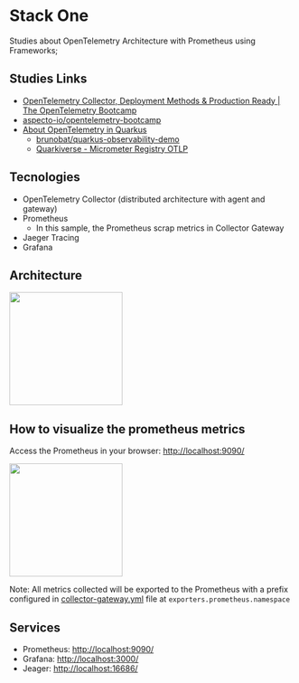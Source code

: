 # Stack One

Studies about OpenTelemetry Architecture with Prometheus using Frameworks;

## Studies Links

- [OpenTelemetry Collector, Deployment Methods & Production Ready | The OpenTelemetry Bootcamp](https://www.youtube.com/watch?v=L_gjG4BjvSE)
- [aspecto-io/opentelemetry-bootcamp](https://github.com/aspecto-io/opentelemetry-bootcamp)
- [About OpenTelemetry in Quarkus](https://quarkus.io/guides/opentelemetry)
    - [brunobat/quarkus-observability-demo](https://github.com/brunobat/quarkus-observability-demo)
    - [Quarkiverse - Micrometer Registry OTLP](https://quarkiverse.github.io/quarkiverse-docs/quarkus-micrometer-registry/dev/micrometer-registry-otlp.html)


## Tecnologies

- OpenTelemetry Collector (distributed architecture with agent and gateway)
- Prometheus
  - In this sample, the Prometheus scrap metrics in Collector Gateway
- Jaeger Tracing
- Grafana

## Architecture

<image src=./docs/project_one.png height=200>

## How to visualize the prometheus metrics

Access the Prometheus in your browser: [http://localhost:9090/](http://localhost:9090/)

<image src=./docs/prometheus.png height=200>

Note: All metrics collected will be exported to the Prometheus with a prefix configured in [collector-gateway.yml](config/collector-gateway.yml) file at `exporters.prometheus.namespace`

## Services

- Prometheus: [http://localhost:9090/](http://localhost:9090/)
- Grafana: [http://localhost:3000/](http://localhost:3000/)
- Jeager: [http://localhost:16686/](http://localhost:16686/)
